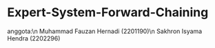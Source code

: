 # Expert-System-Forward-Chaining
anggota:\n
Muhammad Fauzan Hernadi (2201190)\n
Sakhron Isyama Hendra (2202296)
